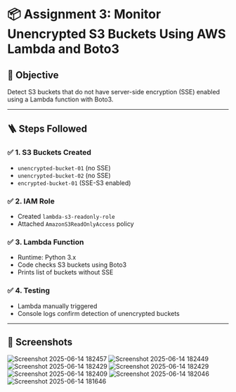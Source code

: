 # 📦 Assignment 3: Monitor Unencrypted S3 Buckets Using AWS Lambda and Boto3

## 🎯 Objective
Detect S3 buckets that do not have server-side encryption (SSE) enabled using a Lambda function with Boto3.

---

## 🪜 Steps Followed

### ✅ 1. S3 Buckets Created
- `unencrypted-bucket-01` (no SSE)
- `unencrypted-bucket-02` (no SSE)
- `encrypted-bucket-01` (SSE-S3 enabled)

### ✅ 2. IAM Role
- Created `lambda-s3-readonly-role`
- Attached `AmazonS3ReadOnlyAccess` policy

### ✅ 3. Lambda Function
- Runtime: Python 3.x
- Code checks S3 buckets using Boto3
- Prints list of buckets without SSE

### ✅ 4. Testing
- Lambda manually triggered
- Console logs confirm detection of unencrypted buckets

---

## 🧾 Screenshots



![Screenshot 2025-06-14 182457](https://github.com/user-attachments/assets/18cc31bf-c0f1-4452-9538-6740baf0955b)
![Screenshot 2025-06-14 182449](https://github.com/user-attachments/assets/3bd717d5-0cc1-4689-bb41-c42b57a0297e)
![Screenshot 2025-06-14 182429](https://github.com/user-attachments/assets/16f270b6-8091-4d3c-8e3a-542ac838132f)
![Screenshot 2025-06-14 182429](https://github.com/user-attachments/assets/a19b59cc-3e86-4edb-b981-c9f006c0198b)
![Screenshot 2025-06-14 182409](https://github.com/user-attachments/assets/6f49337b-4f22-40be-9192-f990be5f6cd6)
![Screenshot 2025-06-14 182046](https://github.com/user-attachments/assets/f2ec71f0-aedc-447c-ad6c-6c909f76a9bb)
![Screenshot 2025-06-14 181646](https://github.com/user-attachments/assets/250551c9-e7c4-4bef-bf3d-1bc9f5f3c7a6)
